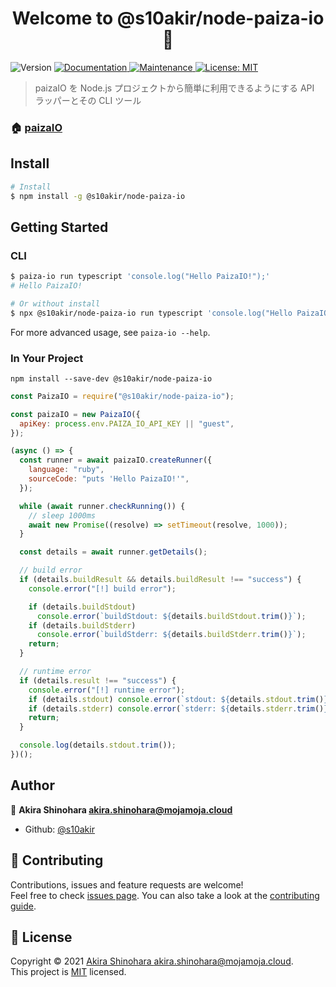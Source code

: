 <h1 align="center">Welcome to @s10akir/node-paiza-io 👋</h1>
<p>
  <img alt="Version" src="https://img.shields.io/badge/version-1.0.0-blue.svg?cacheSeconds=2592000" />
  <a href="https://github.com/s10akir/node-paiza-io#readme" target="_blank">
    <img alt="Documentation" src="https://img.shields.io/badge/documentation-yes-brightgreen.svg" />
  </a>
  <a href="https://github.com/s10akir/node-paiza-io/graphs/commit-activity" target="_blank">
    <img alt="Maintenance" src="https://img.shields.io/badge/Maintained%3F-yes-green.svg" />
  </a>
  <a href="https://github.com/s10akir/node-paiza-io/blob/main/LICENSE" target="_blank">
    <img alt="License: MIT" src="https://img.shields.io/github/license/s10akir/node-paiza-io" />
  </a>
</p>

> paizaIO を Node.js プロジェクトから簡単に利用できるようにする API ラッパーとその CLI ツール

### 🏠 [paizaIO](https://paiza.io)

## Install

```sh
# Install
$ npm install -g @s10akir/node-paiza-io
```

## Getting Started

### CLI

```sh
$ paiza-io run typescript 'console.log("Hello PaizaIO!");'
# Hello PaizaIO!

# Or without install
$ npx @s10akir/node-paiza-io run typescript 'console.log("Hello PaizaIO!");'
```

For more advanced usage, see `paiza-io --help`.

### In Your Project

```
npm install --save-dev @s10akir/node-paiza-io

```

```javascript
const PaizaIO = require("@s10akir/node-paiza-io");

const paizaIO = new PaizaIO({
  apiKey: process.env.PAIZA_IO_API_KEY || "guest",
});

(async () => {
  const runner = await paizaIO.createRunner({
    language: "ruby",
    sourceCode: "puts 'Hello PaizaIO!'",
  });

  while (await runner.checkRunning()) {
    // sleep 1000ms
    await new Promise((resolve) => setTimeout(resolve, 1000));
  }

  const details = await runner.getDetails();

  // build error
  if (details.buildResult && details.buildResult !== "success") {
    console.error("[!] build error");

    if (details.buildStdout)
      console.error(`buildStdout: ${details.buildStdout.trim()}`);
    if (details.buildStderr)
      console.error(`buildStderr: ${details.buildStderr.trim()}`);
    return;
  }

  // runtime error
  if (details.result !== "success") {
    console.error("[!] runtime error");
    if (details.stdout) console.error(`stdout: ${details.stdout.trim()}`);
    if (details.stderr) console.error(`stderr: ${details.stderr.trim()}`);
    return;
  }

  console.log(details.stdout.trim());
})();
```

## Author

👤 **Akira Shinohara <akira.shinohara@mojamoja.cloud>**

- Github: [@s10akir](https://github.com/s10akir)

## 🤝 Contributing

Contributions, issues and feature requests are welcome!<br />Feel free to check [issues page](https://github.com/s10akir/node-paiza-io/issues). You can also take a look at the [contributing guide](#TODO).

## 📝 License

Copyright © 2021 [Akira Shinohara <akira.shinohara@mojamoja.cloud>](https://github.com/s10akir).<br />
This project is [MIT](https://github.com/s10akir/node-paiza-io/blob/main/LICENSE) licensed.
